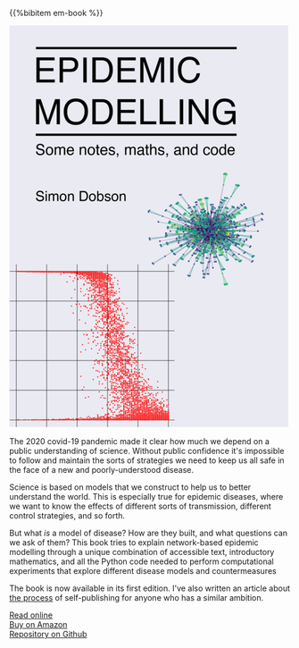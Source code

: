 <!--
.. title: Epidemic modelling -- some notes, maths, and code
.. slug: em-book
.. date: 2020-06-17 16:50:13 UTC+01:00
.. tags: book, python, complex networks, epidemic spreading
.. category: writing
.. link: 
.. description: 
.. type: text
-->

{{%bibitem em-book %}}

![Front cover](/images/em-book-front.png)

The 2020 covid-19 pandemic made it clear how much we depend on a
public understanding of science. Without public confidence it's
impossible to follow and maintain the sorts of strategies we need to
keep us all safe in the face of a new and poorly-understood disease.

Science is based on models that we construct to help us to better
understand the world. This is especially true for epidemic diseases,
where we want to know the effects of different sorts of transmission,
different control strategies, and so forth.

But what *is* a model of disease? How are they built, and what questions
can we ask of them? This book tries to explain network-based epidemic
modelling through a unique combination of accessible text,
introductory mathematics, and all the Python code needed to perform
computational experiments that explore different disease models and
countermeasures

The book is now available in its first edition. I've also written an
article about [the process](/blog/2020/07/22/self-publishing/) of
self-publishing for anyone who has a similar ambition.

[Read online](https://simoninireland.github.io/introduction-to-epidemics)<br>
[Buy on Amazon](https://www.amazon.co.uk/dp/1838535659/)<br>
[Repository on Github](https://github.com/simoninireland/introduction-to-epidemics)
